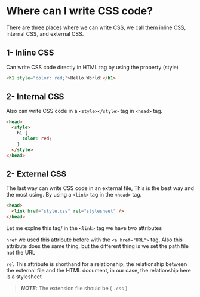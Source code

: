 # Where can I write CSS code?

There are three places where we can write CSS, we call them inline CSS, internal CSS, and external CSS.

## 1- Inline CSS

Can write CSS code directly in HTML tag by using the property (style)

```html
<h1 style="color: red;">Hello World!</h1>
```

## 2- Internal CSS

Also can write CSS code in a `<style></style>` tag in `<head>` tag.

```html
<head>
  <style>
    h1 {
      color: red;
    }
  </style>
</head>
```

## 2- External CSS

The last way can write CSS code in an external file, This is the best way and the most using.
By using a `<link>` tag in the `<head>` tag.

```html
<head>
  <link href="style.css" rel="stylesheet" />
</head>
```

Let me explne this tag/
in the `<link>` tag we have two attributes

`href` we used this attribute before with the `<a href="URL">` tag, Also this attribute does the same thing, but the different thing is we set the path file not the URL

`rel` This attribute is shorthand for a relationship, the relationship between the external file and the HTML document, in our case, the relationship here is a stylesheet

> **_NOTE:_** The extension file should be ( `.css` )
